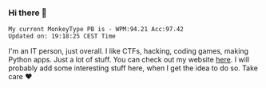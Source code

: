 ### Hi there 👋
<!-- PB START -->
```
My current MonkeyType PB is - WPM:94.21 Acc:97.42
Updated on: 19:18:25 CEST Time
```
<!-- PB END -->
I'm an IT person, just overall. I like CTFs, hacking, coding games, making Python apps. Just a lot of stuff.
You can check out my website [here](https://skill3472.github.io/).
I will probably add some interesting stuff here, when I get the idea to do so. Take care ❤️
